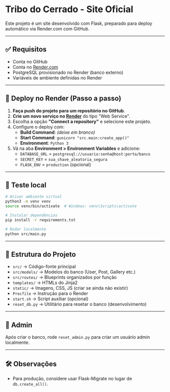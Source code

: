 
# Tribo do Cerrado - Site Oficial

Este projeto é um site desenvolvido com Flask, preparado para deploy automático via Render.com com GitHub.

---

## ✅ Requisitos

- Conta no GitHub
- Conta no [Render.com](https://render.com)
- PostgreSQL provisionado no Render (banco externo)
- Variáveis de ambiente definidas no Render

---

## 🚀 Deploy no Render (Passo a passo)

1. **Faça push do projeto para um repositório no GitHub**.
2. **Crie um novo serviço no [Render](https://render.com)** do tipo "Web Service".
3. Escolha a opção **"Connect a repository"** e selecione este projeto.
4. Configure o deploy com:
   - **Build Command**: *(deixe em branco)*
   - **Start Command**: `gunicorn "src.main:create_app()"`
   - **Environment**: `Python 3`
5. Vá na aba **Environment > Environment Variables** e adicione:
   - `DATABASE_URL` = `postgresql://usuario:senha@host:porta/banco`
   - `SECRET_KEY` = `sua_chave_aleatoria_segura`
   - `FLASK_ENV` = `production` (opcional)

---

## 🧪 Teste local

```bash
# Ativar ambiente virtual
python3 -m venv venv
source venv/bin/activate  # Windows: venv\Scripts\activate

# Instalar dependências
pip install -r requirements.txt

# Rodar localmente
python src/main.py
```

---

## 📁 Estrutura do Projeto

- `src/` → Código-fonte principal
- `src/models/` → Modelos do banco (User, Post, Gallery etc.)
- `src/routes/` → Blueprints organizados por função
- `templates/` → HTMLs do Jinja2
- `static/` → Imagens, CSS, JS (criar se ainda não existir)
- `Procfile` → Instrução para o Render
- `start.sh` → Script auxiliar (opcional)
- `reset_db.py` → Utilitário para resetar o banco (desenvolvimento)

---

## 👥 Admin

Após criar o banco, rode `reset_admin.py` para criar um usuário admin localmente.

---

## 🛠️ Observações

- Para produção, considere usar Flask-Migrate no lugar de `db.create_all()`.
